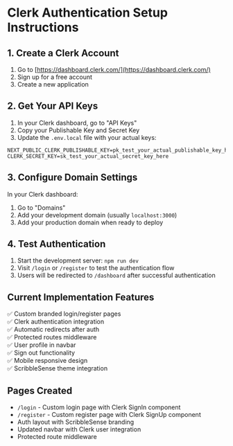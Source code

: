 # Clerk Authentication Setup Instructions

## 1. Create a Clerk Account
1. Go to [https://dashboard.clerk.com/](https://dashboard.clerk.com/)
2. Sign up for a free account
3. Create a new application

## 2. Get Your API Keys
1. In your Clerk dashboard, go to "API Keys"
2. Copy your Publishable Key and Secret Key
3. Update the `.env.local` file with your actual keys:

```env
NEXT_PUBLIC_CLERK_PUBLISHABLE_KEY=pk_test_your_actual_publishable_key_here
CLERK_SECRET_KEY=sk_test_your_actual_secret_key_here
```

## 3. Configure Domain Settings
In your Clerk dashboard:
1. Go to "Domains" 
2. Add your development domain (usually `localhost:3000`)
3. Add your production domain when ready to deploy

## 4. Test Authentication
1. Start the development server: `npm run dev`
2. Visit `/login` or `/register` to test the authentication flow
3. Users will be redirected to `/dashboard` after successful authentication

## Current Implementation Features
✅ Custom branded login/register pages  
✅ Clerk authentication integration  
✅ Automatic redirects after auth  
✅ Protected routes middleware  
✅ User profile in navbar  
✅ Sign out functionality  
✅ Mobile responsive design  
✅ ScribbleSense theme integration  

## Pages Created
- `/login` - Custom login page with Clerk SignIn component
- `/register` - Custom register page with Clerk SignUp component
- Auth layout with ScribbleSense branding
- Updated navbar with Clerk user integration
- Protected route middleware
